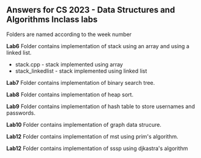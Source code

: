 ## Answers for CS 2023 - Data Structures and Algorithms Inclass labs

Folders are named according to the week number

**Lab6** 
Folder contains implementation of stack using an array and using a linked list. 
 - stack.cpp - stack implemented using array 
 - stack_linkedlist - stack implemented using linked list
 
 **Lab7**
 Folder contains implementation of binary search tree.

**Lab8**
Folder contains implementation of heap sort.

**Lab9**
Folder contains implementation of hash table to store usernames and passwords.

**Lab10**
Folder contains implementation of graph data strucure.

**Lab12**
Folder contains implementation of mst using prim's algorithm.

**Lab12**
Folder contains implementation of sssp using djkastra's algorithm
